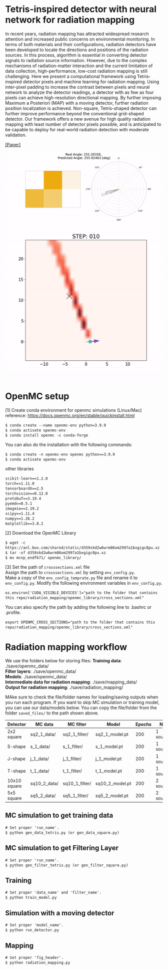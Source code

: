 # Tetris-inspired detector with neural network for radiation mapping
In recent years, radiation mapping has attracted widespread research attention and increased public concerns on environmental monitoring. In terms of both materials and their configurations, radiation detectors have been developed to locate the directions and positions of the radiation sources. In this process, algorithm is essential in converting detector signals to radiation source information. However, due to the complex mechanisms of radiation-matter interaction and the current limitation of data collection, high-performance, low-cost radiation mapping is still challenging. Here we present a computational framework using Tetris-inspired detector pixels and machine learning for radiation mapping. Using inter-pixel padding to increase the contrast between pixels and neural network to analyze the detector readings, a detector with as few as four pixels can achieve high-resolution directional mapping. By further imposing Maximum a Posteriori (MAP) with a moving detector, further radiation position localization is achieved. Non-square, Tetris-shaped detector can further improve performance beyond the conventional grid-shaped detector. Our framework offers a new avenue for high quality radiation mapping with least number of detector pixels possible, and is anticipated to be capable to deploy for real-world radiation detection with moderate validation.   

[[Paper]](https://arxiv.org/abs/2302.07099)   


<p align="center">
  <img src="assets/SupplementaryMovie01.gif" width="500">
</p>


# OpenMC setup
[1] Create conda environment for openmc simulations (Linux/Mac)
reference: https://docs.openmc.org/en/stable/quickinstall.html

```
$ conda create --name openmc-env python=3.9.9
$ conda activate openmc-env
$ conda install openmc -c conda-forge

```

You can also do the installation with the following commands:
```
$ conda create -n openmc-env openmc python==3.9.9
$ conda activate openmc-env  
```

   
other libraries
```
scikit-learn==1.2.0
torch==1.11.0
tensorboardX==2.5
torchvision==0.12.0
protobuf==3.19.4
pyemd==0.5.1
imageio==2.19.2
scipy==1.11.4
numpy==1.26.2
matplotlib==3.8.2
```

[2] Download the OpenMC Library

```
$ wget -c https://anl.box.com/shared/static/d359skd2w6wrm86om2997a1bxgigc8pu.xz
$ tar -xf d359skd2w6wrm86om2997a1bxgigc8pu.xz
$ mv mcnp_endfb71/ openmc_library/ 
```

[3] Set the path of `crosssections.xml` file  
Assign the path to `crosssections.xml` by setting `env_config.py`.   
Make a copy of the `env_config_temprate.py` file and rename it to `env_config.py`. Modify the following environment variables in `env_config.py`.   
```  
os.environ['CUDA_VISIBLE_DEVICES']="path to the folder that contains this repo/radiation_mapping/openmc_library/cross_sections.xml" 
```  

You can also specify the path by adding the following line to .bashrc or .profile. 
```
export OPENMC_CROSS_SECTIONS="path to the folder that contains this repo/radiation_mapping/openmc_library/cross_sections.xml" 
```   



# Radiation mapping workflow

We use the folders below for storing files:
**Training data**: ./save/openmc_data/   
**Filter layers**: ./save/openmc_data/   
**Models**: ./save/openmc_data/   
**Intermediate data for radiation mapping**: ./save/mapping_data/   
**Output for radiation mapping**: ./save/radiation_mapping/   

MAke sure to check the file/folder names for loading/saving outputs when you run each program. If you want to skip MC simulation or training model, you can use our data/models below. You can copy the file/folder from the folder `saved_files/` to the path shown above.   

Detector | MC data | MC filter | Model | Epochs | Note
----- | --- | --- | --- |--- |----- 
2x2 square | sq2_1_data/ | sq2_1_filter/ | sq2_1_model.pt | 200 | 1 source.
S-shape | s_1_data/ | s_1_filter/ | s_1_model.pt | 200 | 1 source.
J-shape | j_1_data/ | j_1_filter/ | j_1_model.pt | 200 | 1 source.
T-shape | t_1_data/ | t_1_filter/ | t_1_model.pt | 200 | 1 source.
10x10 square | sq10_2_data/ | sq10_1_filter/ | sq10_2_model.pt | 200 | 2 sources.
5x5 square | sq5_2_data/ | sq5_1_filter/ | sq5_2_model.pt | 200 | 2 sources.


## MC simulation to get training data
```
# Set proper 'run_name'.
$ python gen_data_tetris.py (or gen_data_square.py)
```

## MC simulation to get Filtering Layer
```
# Set proper 'run_name'.
$ python gen_filter_tetris.py (or gen_filter_square.py)
```

## Training
```
# Set proper 'data_name' and 'filter_name'.
$ python train_model.py
```

## Simulation with a moving detector
```
# Set proper 'model_name'.
$ python run_detector.py
```

## Mapping
```
# Set proper 'fig_header'.
$ python radiation_mapping.py  
```

